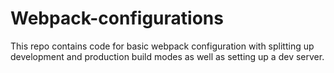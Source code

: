 # Webpack-configurations
This repo contains code for basic webpack configuration with splitting up development and production build modes as well as setting up a dev server.
